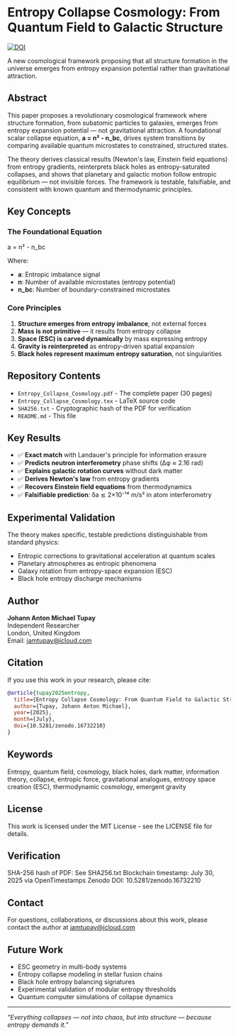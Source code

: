 # Entropy Collapse Cosmology: From Quantum Field to Galactic Structure

[![DOI](https://zenodo.org/badge/DOI/10.5281/zenodo.16732210.svg)](https://doi.org/10.5281/zenodo.16732210)

A new cosmological framework proposing that all structure formation in the universe emerges from entropy expansion potential rather than gravitational attraction.

## Abstract

This paper proposes a revolutionary cosmological framework where structure formation, from subatomic particles to galaxies, emerges from entropy expansion potential — not gravitational attraction. A foundational scalar collapse equation, **a = n² - n_bc**, drives system transitions by comparing available quantum microstates to constrained, structured states. 

The theory derives classical results (Newton's law, Einstein field equations) from entropy gradients, reinterprets black holes as entropy-saturated collapses, and shows that planetary and galactic motion follow entropic equilibrium — not invisible forces. The framework is testable, falsifiable, and consistent with known quantum and thermodynamic principles.

## Key Concepts

### The Foundational Equation
a = n² - n_bc


Where:
- **a**: Entropic imbalance signal
- **n**: Number of available microstates (entropy potential)
- **n_bc**: Number of boundary-constrained microstates

### Core Principles
1. **Structure emerges from entropy imbalance**, not external forces
2. **Mass is not primitive** — it results from entropy collapse
3. **Space (ESC) is carved dynamically** by mass expressing entropy
4. **Gravity is reinterpreted** as entropy-driven spatial expansion
5. **Black holes represent maximum entropy saturation**, not singularities

## Repository Contents

- `Entropy_Collapse_Cosmology.pdf` - The complete paper (30 pages)
- `Entropy_Collapse_Cosmology.tex` - LaTeX source code
- `SHA256.txt` - Cryptographic hash of the PDF for verification
- `README.md` - This file

## Key Results

- ✅ **Exact match** with Landauer's principle for information erasure
- ✅ **Predicts neutron interferometry** phase shifts (Δφ ≈ 2.16 rad)
- ✅ **Explains galactic rotation curves** without dark matter
- ✅ **Derives Newton's law** from entropy gradients
- ✅ **Recovers Einstein field equations** from thermodynamics
- ✅ **Falsifiable prediction**: δa ≲ 2×10⁻¹⁴ m/s² in atom interferometry

## Experimental Validation

The theory makes specific, testable predictions distinguishable from standard physics:
- Entropic corrections to gravitational acceleration at quantum scales
- Planetary atmospheres as entropic phenomena
- Galaxy rotation from entropy-space expansion (ESC)
- Black hole entropy discharge mechanisms

## Author

**Johann Anton Michael Tupay**  
Independent Researcher  
London, United Kingdom  
Email: jamtupay@icloud.com

## Citation

If you use this work in your research, please cite:
```bibtex
@article{tupay2025entropy,
  title={Entropy Collapse Cosmology: From Quantum Field to Galactic Structure},
  author={Tupay, Johann Anton Michael},
  year={2025},
  month={July},
  doi={10.5281/zenodo.16732210}
}
```
## Keywords
Entropy, quantum field, cosmology, black holes, dark matter, information theory, collapse, entropic force, gravitational analogues, entropy space creation (ESC), thermodynamic cosmology, emergent gravity

## License
This work is licensed under the MIT License - see the LICENSE file for details.

## Verification
SHA-256 hash of PDF: See SHA256.txt
Blockchain timestamp: July 30, 2025 via OpenTimestamps 
Zenodo DOI: 10.5281/zenodo.16732210

## Contact
For questions, collaborations, or discussions about this work, please contact the author at jamtupay@icloud.com

## Future Work

- ESC geometry in multi-body systems
- Entropy collapse modeling in stellar fusion chains
- Black hole entropy balancing signatures
- Experimental validation of modular entropy thresholds
- Quantum computer simulations of collapse dynamics

---

*"Everything collapses — not into chaos, but into structure — because entropy demands it."*
